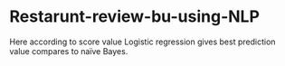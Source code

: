 # Restarunt-review-bu-using-NLP
Here according to score value Logistic regression gives best prediction value compares to naïve Bayes. 
